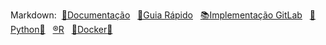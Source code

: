 
Markdown:
&nbsp;[📡Documentação](https://gitlab.tjrn.jus.br/ia/gitlab-profile/-/blob/main/README.md) 
&nbsp; [📔Guia Rápido](https://ajuda.gitlab.io/guia-rapido/markdown/markdown/) 
&nbsp; [📚Implementação GitLab](https://docs.gitlab.com/ee/user/markdown.html) 
&nbsp; [🐍Python](https://medeirosramos.github.io/medeirosramos/PYTHON.html)[📝](PYTHON.md) 
&nbsp; [®️R](https://gitlab.tjrn.jus.br/ia/gitlab-profile/-/blob/main/R.md) 
&nbsp; [🐋Docker](https://medeirosramos.github.io/medeirosramos/DOCKER.html)[📝](DOCKER.md)
